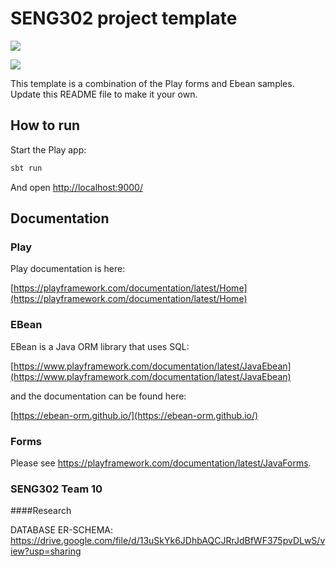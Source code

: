 # SENG302 project template

[<img src="https://img.shields.io/travis/playframework/play-java-forms-example.svg"/>](https://travis-ci.org/playframework/play-java-forms-example)

[<img src="https://img.shields.io/travis/playframework/play-java-ebean-example.svg"/>](https://travis-ci.org/playframework/play-java-ebean-example)

This template is a combination of the Play forms and Ebean samples. Update this README file to make it your own.

## How to run

Start the Play app:

```bash
sbt run
```

And open <http://localhost:9000/>

## Documentation


### Play

Play documentation is here:

[https://playframework.com/documentation/latest/Home](https://playframework.com/documentation/latest/Home)

### EBean

EBean is a Java ORM library that uses SQL:

[https://www.playframework.com/documentation/latest/JavaEbean](https://www.playframework.com/documentation/latest/JavaEbean)

and the documentation can be found here:

[https://ebean-orm.github.io/](https://ebean-orm.github.io/)

### Forms

Please see <https://playframework.com/documentation/latest/JavaForms>.


### SENG302 Team 10

####Research

DATABASE ER-SCHEMA: https://drive.google.com/file/d/13uSkYk6JDhbAQCJRrJdBfWF375pvDLwS/view?usp=sharing